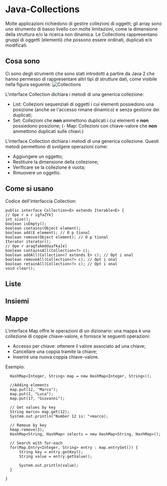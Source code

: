 # Java-Collections

Molte applicazioni richiedono di gestire collezioni di oggetti; gli array sono uno strumento di basso livello con molte limitazioni, come la dimensione della struttura e/o la ricerca non dinamica. Le Collections rappresentano gruppi di oggetti (elementi) che possono essere ordinati, duplicati e/o modificati.

## Cosa sono
Ci sono degli strumenti che sono stati introdotti a partire da Java 2 che hanno permesso di rappresentare altri tipi di strutture dati, come visibile nella figura seguente:
![Collections](http://fresh2refresh.com/wp-content/uploads/2013/08/Java-Framework.png)

L'interface Collection dichiara i metodi di una generica collezione:
- List: Collezioni sequenziali di oggetti i cui elementi possiedono una posizione (anche se l'accesso rimane dinamico) e senza gestione dei duplicati;
- Set: Collezioni che **non** ammettono duplicati i cui elementi e **non** possiedono posizione;
(- Map: Collezioni con chiave-valore che **non** ammettono duplicati sulle chiavi.)

L'interface Collection dichiara i metodi di una generica collezione. Questi metodi permettono di svolgere operazioni come:
- Aggiungere un oggetto;
- Restituire la dimensione della collezione;
- Verificare se la collezione è vuota;
- Rimuovere un oggetto.

## Come si usano

Codice dell'interfaccia Collection:
```
public interface Collection<E> extends Iterable<E> {
// Ope r a r igfaZYk]
int size();
boolean isEmpty();
boolean contains(Object element);
boolean add(E element); // O p tional
boolean remove(Object element); // O p tional
Iterator iterator();
// Ope r aragfakmdd±afka]e]
boolean containsAll(Collection<?> c);
boolean addAll(Collection<? extends E> c); // Opt i onal
boolean removeAll(Collection<?> c); // Opt i onal
boolean retainAll(Collection<?> c); // Opt i onal
void clear(); 
```

## Liste

## Insiemi

## Mappe
L'interface Map offre le operazioni di un dizionario: una mappa è una collezione di coppie chiave-valore, e fornisce le seguenti operazioni:
- Accesso per chiave: ottenere il valore associato ad una chiave;
- Cancellare una coppia tramite la chiave;
- Inserire una nuova coppia chiave-valore.

Esempio:
```
  HashMap<Integer, String> map = new HashMap<Integer, String>();

  //Adding elements
  map.put(12, "Marco");
  map.put(2, "Luca");
  map.put(17, "Giovanni");

  // Get values by key
  String marco= map.get(12);
  System.out.println("Number 12 is: "+marco);

  // Remove by key
  hmap.remove(3);
  HashMap<String, HashMap> selects = new HashMap<String, HashMap>();

  // Search with for-each
  for(Map.Entry<Integer, String> entry : map.entrySet()) {
      String key = entry.getKey();
      String value = entry.getValue();

      System.out.println(value);
  }

}
```
